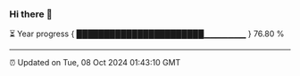 ### Hi there 👋

⏳ Year progress { ███████████████████████▁▁▁▁▁▁▁ } 76.80 %

---

⏰ Updated on Tue, 08 Oct 2024 01:43:10 GMT


